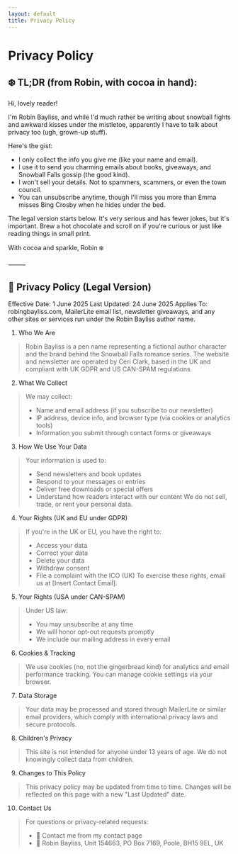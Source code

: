 ```yaml
---
layout: default
title: Privacy Policy
---
```

<h1 class="page-title">Privacy Policy</h1>

<h2 class="page-title">❄️ TL;DR (from Robin, with cocoa in hand):</h2>

Hi, lovely reader!

I'm Robin Bayliss, and while I'd much rather be writing about snowball fights and awkward kisses under the mistletoe, apparently I have to talk about privacy too (ugh, grown-up stuff).

Here's the gist:
- I only collect the info you give me (like your name and email).
- I use it to send you charming emails about books, giveaways, and Snowball Falls gossip (the good kind).
- I won't sell your details. Not to spammers, scammers, or even the town council.
- You can unsubscribe anytime, though I'll miss you more than Emma misses Bing Crosby when he hides under the bed.

The legal version starts below. It's very serious and has fewer jokes, but it's important. Brew a hot chocolate and scroll on if you're curious or just like reading things in small print.

With cocoa and sparkle,
Robin ❄️

⸻

<h2 class="page-title">📜 Privacy Policy (Legal Version)</h2>

Effective Date: 1 June 2025
Last Updated: 24 June 2025
Applies To: robingbayliss.com, MailerLite email list, newsletter giveaways, and any other sites or services run under the Robin Bayliss author name.

1. Who We Are
> Robin Bayliss is a pen name representing a fictional author character and the brand behind the Snowball Falls romance series. The website and newsletter are operated by Ceri Clark, based in the UK and compliant with UK GDPR and US CAN-SPAM regulations.

2. What We Collect
> We may collect:
> - Name and email address (if you subscribe to our newsletter)
> - IP address, device info, and browser type (via cookies or analytics tools)
> - Information you submit through contact forms or giveaways

3. How We Use Your Data
> Your information is used to:
> - Send newsletters and book updates
> - Respond to your messages or entries
> - Deliver free downloads or special offers
> - Understand how readers interact with our content
> We do not sell, trade, or rent your personal data.

4. Your Rights (UK and EU under GDPR)
> If you're in the UK or EU, you have the right to:
> - Access your data
> - Correct your data
> - Delete your data
> - Withdraw consent
> - File a complaint with the ICO (UK)
> To exercise these rights, email us at [Insert Contact Email].

5. Your Rights (USA under CAN-SPAM)
> Under US law:
> - You may unsubscribe at any time
> - We will honor opt-out requests promptly
> - We include our mailing address in every email

6. Cookies & Tracking
> We use cookies (no, not the gingerbread kind) for analytics and email performance tracking. You can manage cookie settings via your browser.

7. Data Storage
> Your data may be processed and stored through MailerLite or similar email providers, which comply with international privacy laws and secure protocols.

8. Children's Privacy
> This site is not intended for anyone under 13 years of age. We do not knowingly collect data from children.

9. Changes to This Policy
> This privacy policy may be updated from time to time. Changes will be reflected on this page with a new "Last Updated" date.

10. Contact Us
> For questions or privacy-related requests:
> - 📧 Contact me from my contact page
> - 📮 Robin Bayliss, Unit 154663, PO Box 7169, Poole, BH15 9EL, UK
